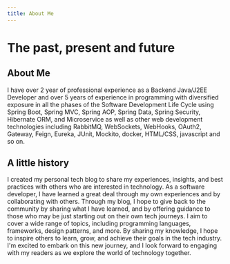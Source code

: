 ```yaml
---
title: About Me
---
```


# The past, present and future

## About Me
I have over 2 year of professional experience as a Backend Java/J2EE Developer and over 5 years of experience in programming with diversified exposure in all the phases of the Software Development Life Cycle using Spring Boot, Spring MVC, Spring AOP, Spring Data, Spring Security, Hibernate ORM, and Microservice as well as other web development technologies including RabbitMQ, WebSockets, WebHooks, OAuth2, Gateway, Feign, Eureka, JUnit, Mockito, docker, HTML/CSS, javascript and so on.


## A little history
I created my personal tech blog to share my experiences, insights, and best practices with others who are interested in technology. As a software developer, I have learned a great deal through my own experiences and by collaborating with others. Through my blog, I hope to give back to the community by sharing what I have learned, and by offering guidance to those who may be just starting out on their own tech journeys. I aim to cover a wide range of topics, including programming languages, frameworks, design patterns, and more. By sharing my knowledge, I hope to inspire others to learn, grow, and achieve their goals in the tech industry. I'm excited to embark on this new journey, and I look forward to engaging with my readers as we explore the world of technology together.